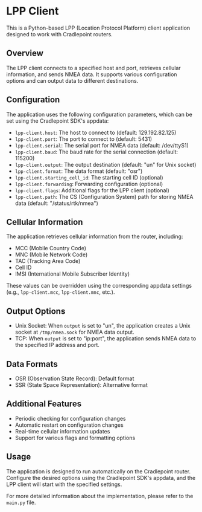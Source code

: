 
# LPP Client

This is a Python-based LPP (Location Protocol Platform) client application designed to work with Cradlepoint routers.

## Overview

The LPP client connects to a specified host and port, retrieves cellular information, and sends NMEA data. It supports various configuration options and can output data to different destinations.

## Configuration

The application uses the following configuration parameters, which can be set using the Cradlepoint SDK's appdata:

- `lpp-client.host`: The host to connect to (default: 129.192.82.125)
- `lpp-client.port`: The port to connect to (default: 5431)
- `lpp-client.serial`: The serial port for NMEA data (default: /dev/ttyS1)
- `lpp-client.baud`: The baud rate for the serial connection (default: 115200)
- `lpp-client.output`: The output destination (default: "un" for Unix socket)
- `lpp-client.format`: The data format (default: "osr")
- `lpp-client.starting_cell_id`: The starting cell ID (optional)
- `lpp-client.forwarding`: Forwarding configuration (optional)
- `lpp-client.flags`: Additional flags for the LPP client (optional)
- `lpp-client.path`: The CS (Configuration System) path for storing NMEA data (default: "/status/rtk/nmea")

## Cellular Information

The application retrieves cellular information from the router, including:

- MCC (Mobile Country Code)
- MNC (Mobile Network Code)
- TAC (Tracking Area Code)
- Cell ID
- IMSI (International Mobile Subscriber Identity)

These values can be overridden using the corresponding appdata settings (e.g., `lpp-client.mcc`, `lpp-client.mnc`, etc.).

## Output Options

- Unix Socket: When `output` is set to "un", the application creates a Unix socket at `/tmp/nmea.sock` for NMEA data output.
- TCP: When `output` is set to "ip:port", the application sends NMEA data to the specified IP address and port.

## Data Formats

- OSR (Observation State Record): Default format
- SSR (State Space Representation): Alternative format

## Additional Features

- Periodic checking for configuration changes
- Automatic restart on configuration changes
- Real-time cellular information updates
- Support for various flags and formatting options

## Usage

The application is designed to run automatically on the Cradlepoint router. Configure the desired options using the Cradlepoint SDK's appdata, and the LPP client will start with the specified settings.

For more detailed information about the implementation, please refer to the `main.py` file.
